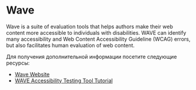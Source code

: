 # Wave

Wave is a suite of evaluation tools that helps authors make their web content more accessible to individuals with disabilities. WAVE can identify many accessibility and Web Content Accessibility Guideline (WCAG) errors, but also facilitates human evaluation of web content.

Для получения дополнительной информации посетите следующие ресурсы:

- [Wave Website](https://wave.webaim.org/)
- [WAVE Accessibility Testing Tool Tutorial](https://www.softwaretestinghelp.com/web-accessibility-testing-tools/)
